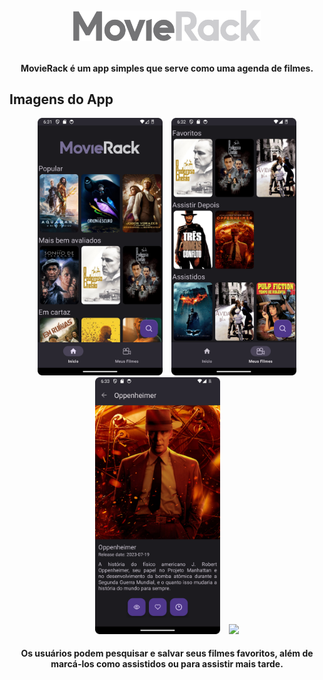 <h1 align="center">
  <br>

<a href="https://github.com/sth4rley/MovieRack"> <img src="readme-assets/logo.png" alt="MovieRack" width="300"> </a>

</h1>

<h4 align="center">MovieRack é um app simples que serve como uma agenda de filmes.</h4>

## Imagens do App

<p align="center">
    <img src="readme-assets/1.png" width="200" style="margin-right: 10px;" />
    <img src="readme-assets/3.png" width="200"/>
    <img src="readme-assets/4.png" width="200" style="margin-right: 10px;" />
    <img src="readme-assets/2.png" width="200" />
</p>
<h4 align="center">Os usuários podem pesquisar e salvar seus filmes favoritos, além de marcá-los como assistidos ou para assistir mais tarde.</h4>



